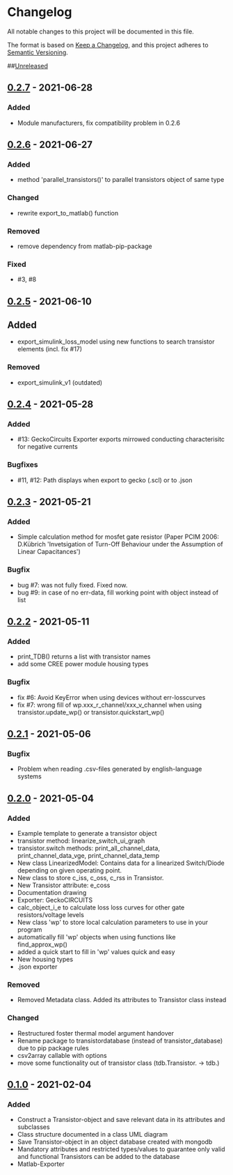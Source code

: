 # Changelog
All notable changes to this project will be documented in this file.

The format is based on [Keep a Changelog](https://keepachangelog.com/en/1.0.0/),
and this project adheres to [Semantic Versioning](https://semver.org/spec/v2.0.0.html).

##[Unreleased]
## [0.2.7] - 2021-06-28
### Added
- Module manufacturers, fix compatibility problem in 0.2.6


## [0.2.6] - 2021-06-27
### Added
- method 'parallel_transistors()' to parallel transistors object of same type 
### Changed
- rewrite export_to_matlab() function
### Removed
- remove dependency from matlab-pip-package
### Fixed
- #3, #8

## [0.2.5] - 2021-06-10
## Added
- export_simulink_loss_model using new functions to search transistor elements (incl. fix #17)

### Removed
- export_simulink_v1 (outdated)


## [0.2.4] - 2021-05-28
### Added
- #13: GeckoCircuits Exporter exports mirrowed conducting characterisitc for negative currents
### Bugfixes
- #11, #12: Path displays when export to gecko (.scl) or to .json

## [0.2.3] - 2021-05-21
### Added
- Simple calculation method for mosfet gate resistor (Paper PCIM 2006: D.Kübrich 'Invetsigation of Turn-Off Behaviour under the Assumption of Linear Capacitances')
### Bugfix
- bug #7: was not fully fixed. Fixed now.
- bug #9: in case of no err-data, fill working point with object instead of list

## [0.2.2] - 2021-05-11
### Added
- print_TDB() returns a list with transistor names
- add some CREE power module housing types

### Bugfix
- fix #6: Avoid KeyError when using devices without err-losscurves
- fix #7: wrong fill of wp.xxx_r_channel/xxx_v_channel when using transistor.update_wp() or transistor.quickstart_wp()

## [0.2.1] - 2021-05-06
### Bugfix
- Problem when reading .csv-files generated by english-language systems

## [0.2.0] - 2021-05-04
### Added
- Example template to generate a transistor object
- transistor method: linearize_switch_ui_graph
- transistor.switch methods: print_all_channel_data, print_channel_data_vge, print_channel_data_temp
- New class LinearizedModel: Contains data for a linearized Switch/Diode depending on given operating point.
- New class to store c_iss, c_oss, c_rss in Transistor.
- New Transistor attribute: e_coss
- Documentation drawing
- Exporter: GeckoCIRCUITS
- calc_object_i_e to calculate loss loss curves for other gate resistors/voltage levels
- New class 'wp' to store local calculation parameters to use in your program
- automatically fill 'wp' objects when using functions like find_approx_wp()
- added a quick start to fill in 'wp' values quick and easy
- New housing types
- .json exporter

### Removed
- Removed Metadata class. Added its attributes to Transistor class instead
### Changed
- Restructured foster thermal model argument handover
- Rename package to transistordatabase (instead of transistor_database) due to pip package rules
- csv2array callable with options
- move some functionality out of transistor class (tdb.Transistor. -> tdb.)

## [0.1.0] - 2021-02-04
### Added
- Construct a Transistor-object and save relevant data in its attributes and subclasses
- Class structure documented in a class UML diagram
- Save Transistor-object in an object database created with mongodb
- Mandatory attributes and restricted types/values to guarantee only valid and functional Transistors can be added to
  the database
- Matlab-Exporter

[Unreleased]: https://github.com/upb-lea/transistordatabase/compare/0.2.7...HEAD
[0.2.7]: https://github.com/upb-lea/transistordatabase/compare/0.2.6...0.2.7
[0.2.6]: https://github.com/upb-lea/transistordatabase/compare/0.2.5...0.2.6
[0.2.5]: https://github.com/upb-lea/transistordatabase/compare/0.2.4...0.2.5
[0.2.4]: https://github.com/upb-lea/transistordatabase/compare/0.2.3...0.2.4
[0.2.3]: https://github.com/upb-lea/transistordatabase/compare/0.2.2...0.2.3
[0.2.2]: https://github.com/upb-lea/transistordatabase/compare/0.2.1...0.2.2
[0.2.1]: https://github.com/upb-lea/transistordatabase/compare/0.2.0...0.2.1
[0.2.0]: https://github.com/upb-lea/transistordatabase/compare/0.1.0...0.2.0
[0.1.0]: https://github.com/upb-lea/transistordatabase/compare/0.1.0...0.1.0
